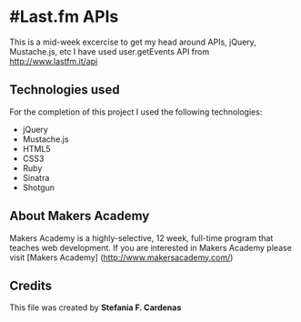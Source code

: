 #Last.fm APIs
==================

This is a mid-week excercise to get my head around APIs, jQuery, Mustache.js, etc
I have used user.getEvents API from http://www.lastfm.it/api

Technologies used
-----------
For the completion of this project I used the following technologies:

* jQuery
* Mustache.js
* HTML5
* CSS3
* Ruby
* Sinatra
* Shotgun

About Makers Academy
-----------
Makers Academy is a highly-selective, 12 week, full-time program that teaches web development. 
If you are interested in Makers Academy please visit [Makers Academy] (http://www.makersacademy.com/‎)

Credits
---------

This file was created by 
**Stefania F. Cardenas**